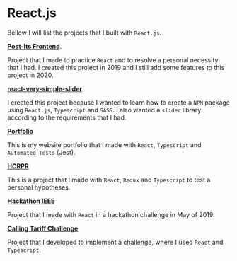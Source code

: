 # React.js

Bellow I will list the projects that I built with `React.js`.

[**Post-Its Frontend**](https://github.com/arielalvesdutra/post-it-frontend).

Project that I made to practice `React` and to resolve a personal necessity that I had. I created this project in 2019 and I still add some features to this project in 2020.


[**react-very-simple-slider**](https://github.com/arielalvesdutra/react-very-simple-slider)

I created this project because I wanted to learn how to create a `NPM` package using `React.js`, `Typescript` and `SASS`. I also wanted a `slider` library according to the requirements that I had. 

[**Portfolio**](https://github.com/arielalvesdutra/arielalvesdutra.github.io)

This is my website portfolio that I made with `React`, `Typescript` and `Automated Tests` (Jest).

[**HCRPR**](https://github.com/arielalvesdutra/hcrpr-frontend)

This is a project that I made with `React`, `Redux` and `Typescript` to test a personal hypotheses.

[**Hackathon IEEE**](https://github.com/arielalvesdutra/hackathon-ieee-frontend)

Project that I made with `React` in a hackathon challenge in May of 2019.

[**Calling Tariff Challenge**](https://github.com/arielalvesdutra/calling-tariff-challenge-frontend)

Project that I developed to implement a challenge, where I used `React` and `Typescript`.

